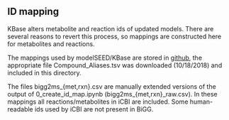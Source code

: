 ## ID mapping
KBase alters metabolite and reaction ids of updated models. There are several reasons to revert this process, so mappings are constructed here for metabolites and reactions.

The mappings used by modelSEED/KBase are stored in  [github](https://github.com/ModelSEED/ModelSEEDDatabase/tree/master/Biochemistry/Aliases), the appropriate file Compound\_Aliases.tsv was downloaded (10/18/2018) and included in this directory.

The files bigg2ms_{met,rxn}.csv  are manually extended versions of the output of 0_create_id_map.ipynb (bigg2ms_{met,rxn}_raw.csv). In these mappings all reactions/metabolites in iCBI are included. Some human-readable ids used by iCBI are not present in BiGG.

